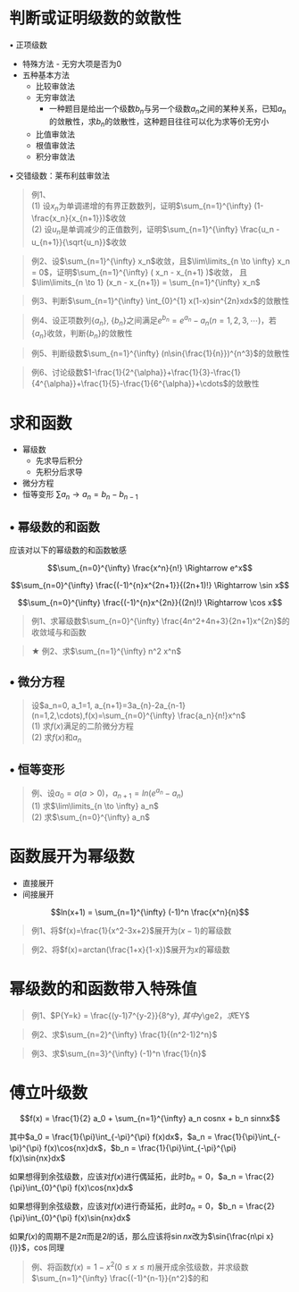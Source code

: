 <script type="text/x-mathjax-config">
  MathJax.Hub.Config({
    tex2jax: {
      inlineMath: [ ['$','$'], ["\(","\)"] ],
      processEscapes: true
    }
  });
</script>
<script type="text/javascript"
  src="https://cdn.mathjax.org/mathjax/latest/MathJax.js?config=TeX-AMS-MML_HTMLorMML">
</script>

# 判断或证明级数的敛散性

• 正项级数

+ 特殊方法 - 无穷大项是否为0
+ 五种基本方法
    + 比较审敛法
    + 无穷审敛法
        + 一种题目是给出一个级数$b_n$与另一个级数$a_n$之间的某种关系，已知$a_n$的敛散性，求$b_n$的敛散性，这种题目往往可以化为求等价无穷小
    + 比值审敛法
    + 根值审敛法
    + 积分审敛法

• 交错级数：莱布利兹审敛法

> 例1、  
> (1) 设${x_n}$为单调递增的有界正数数列，证明$\sum_{n=1}^{\infty} (1-\frac{x_n}{x_{n+1}})$收敛  
> (2) 设${u_n}$是单调减少的正值数列，证明$\sum_{n=1}^{\infty} \frac{u_n - u_{n+1}}{\sqrt{u_n}}$收敛

> 例2、设$\sum_{n=1}^{\infty} x_n$收敛，且$\lim\limits_{n \to \infty} x_n = 0$，证明$\sum_{n=1}^{\infty} ( x_n - x_{n+1} )$收敛，
> 且$\lim\limits_{n \to 1} (x_n - x_{n+1}) = \sum_{n=1}^{\infty} x_n$

> 例3、判断$\sum_{n=1}^{\infty} \int_{0}^{1} x(1-x)sin^{2n}xdx$的敛散性

> 例4、设正项数列$\{a_n\},\ \{b_n\}$之间满足$e^{b_n} = e^{a_n} - a_n (n=1,2,3,\cdots)$，若$\{a_n\}$收敛，判断$\{b_n\}$的敛散性

> 例5、判断级数$\sum_{n=1}^{\infty} (n\sin{\frac{1}{n}})^{n^3}$的敛散性

> 例6、讨论级数$1-\frac{1}{2^{\alpha}}+\frac{1}{3}-\frac{1}{4^{\alpha}}+\frac{1}{5}-\frac{1}{6^{\alpha}}+\cdots$的敛散性

# 求和函数

+ 幂级数
    + 先求导后积分
    + 先积分后求导
+ 微分方程
+ 恒等变形 $\sum a_n \rightarrow a_n = b_n - b_{n-1}$ 

## • 幂级数的和函数

应该对以下的幂级数的和函数敏感

$$\sum_{n=0}^{\infty} \frac{x^n}{n!} \Rightarrow e^x$$

$$\sum_{n=0}^{\infty} \frac{(-1)^{n}x^{2n+1}}{(2n+1)!} \Rightarrow \sin x$$

$$\sum_{n=0}^{\infty} \frac{(-1)^{n}x^{2n}}{(2n)!} \Rightarrow \cos x$$

> 例1、求幂级数$\sum_{n=0}^{\infty} \frac{4n^2+4n+3}{2n+1}x^{2n}$的收敛域与和函数

> ★ 例2、求$\sum_{n=1}^{\infty} n^2 x^n$

## • 微分方程

> 设$a_n=0, a_1=1, a_{n+1}=3a_{n}-2a_{n-1}(n=1,2,\cdots),f(x)=\sum_{n=0}^{\infty} \frac{a_n}{n!}x^n$  
> (1) 求$f(x)$满足的二阶微分方程  
> (2) 求$f(x)$和$a_n$

## • 恒等变形

> 例、设$a_0 = a(a \gt 0)$，$a_{n+1} = ln(e^{a_n} - a_n)$  
> (1) 求$\lim\limits_{n \to \infty} a_n$  
> (2) 求$\sum_{n=0}^{\infty} a_n$

# 函数展开为幂级数

+ 直接展开
+ 间接展开

$$ln(x+1) = \sum_{n=1}^{\infty} (-1)^n \frac{x^n}{n}$$ 

> 例1、将$f(x)=\frac{1}{x^2-3x+2}$展开为$(x-1)$的幂级数

> 例2、将$f(x)=arctan(\frac{1+x}{1-x})$展开为$x$的幂级数


# 幂级数的和函数带入特殊值

> 例1、$P\{Y=k\} = \frac{(y-1)7^{y-2}}{8^y}, $其中$y\ge2$，求$EY$

> 例2、求$\sum_{n=2}^{\infty} \frac{1}{(n^2-1)2^n}$

> 例3、求$\sum_{n=3}^{\infty} (-1)^n \frac{1}{n}$

# 傅立叶级数

$$f(x) = \frac{1}{2} a_0 + \sum_{n=1}^{\infty} a_n cosnx + b_n sinnx$$

其中$a_0 = \frac{1}{\pi}\int_{-\pi}^{\pi} f(x)dx$，$a_n = \frac{1}{\pi}\int_{-\pi}^{\pi} f(x)\cos{nx}dx$，$b_n = \frac{1}{\pi}\int_{-\pi}^{\pi} f(x)\sin{nx}dx$

如果想得到余弦级数，应该对$f(x)$进行偶延拓，此时$b_n = 0$，$a_n = \frac{2}{\pi}\int_{0}^{\pi} f(x)\cos{nx}dx$

如果想得到余弦级数，应该对$f(x)$进行奇延拓，此时$a_n = 0$，$b_n = \frac{2}{\pi}\int_{0}^{\pi} f(x)\sin{nx}dx$

如果$f(x)$的周期不是$2\pi$而是$2l$的话，那么应该将$\sin{nx}$改为$\sin{\frac{n\pi x}{l}}$，$\cos$同理

> 例、将函数$f(x)=1-x^2(0 \le x \le \pi)$展开成余弦级数，并求级数$\sum_{n=1}^{\infty} \frac{(-1)^{n-1}}{n^2}$的和
